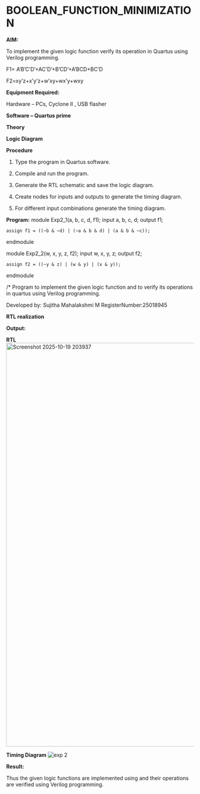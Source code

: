 # BOOLEAN_FUNCTION_MINIMIZATION

**AIM:**

To implement the given logic function verify its operation in Quartus using Verilog programming.

F1= A’B’C’D’+AC’D’+B’CD’+A’BCD+BC’D 

F2=xy’z+x’y’z+w’xy+wx’y+wxy

**Equipment Required:**

Hardware – PCs, Cyclone II , USB flasher

**Software – Quartus prime**

**Theory**

**Logic Diagram**

**Procedure**

1.	Type the program in Quartus software.

2.	Compile and run the program.

3.	Generate the RTL schematic and save the logic diagram.

4.	Create nodes for inputs and outputs to generate the timing diagram.

5.	For different input combinations generate the timing diagram.


**Program:**
module Exp2_1(a, b, c, d, f1);
    input a, b, c, d;
    output f1;

    assign f1 = ((~b & ~d) | (~a & b & d) | (a & b & ~c));
endmodule


module Exp2_2(w, x, y, z, f2);
    input w, x, y, z;
    output f2;

    assign f2 = ((~y & z) | (w & y) | (x & y));
endmodule

/* Program to implement the given logic function and to verify its operations in quartus using Verilog programming. 

Developed by: Sujitha Mahalakshmi M RegisterNumber:25018945


**RTL realization**

**Output:**

**RTL**
<img width="1920" height="1080" alt="Screenshot 2025-10-19 203937" src="https://github.com/user-attachments/assets/d30bd2d4-e079-4d33-aefc-0aff2bf3b721" />

**Timing Diagram**
![exp 2](https://github.com/user-attachments/assets/8f6f3a99-96ca-4b87-84d8-6bfaa2987a37)

**Result:**

Thus the given logic functions are implemented using and their operations are verified using Verilog programming.

